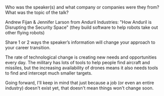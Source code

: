 Who was the speaker(s) and what company or companies were they from? What was the topic of the talk?

Andrew Fijan & Jennifer Larson from Anduril Industries: "How Anduril is Disrupting the Security Space" (they build software to help robots take out other flying robots)

Share 1 or 2 ways the speaker’s information will change your approach to your career transition.

The rate of technological change is creating new needs and opportunities every day. The military has lots of tools to help people find aircraft and missiles, but the increasing availability of drones means it also needs tools to find and intercept much smaller targets.

Going forward, I'll keep in mind that just because a job (or even an entire industry) doesn't exist yet, that doesn't mean things won't change soon.
